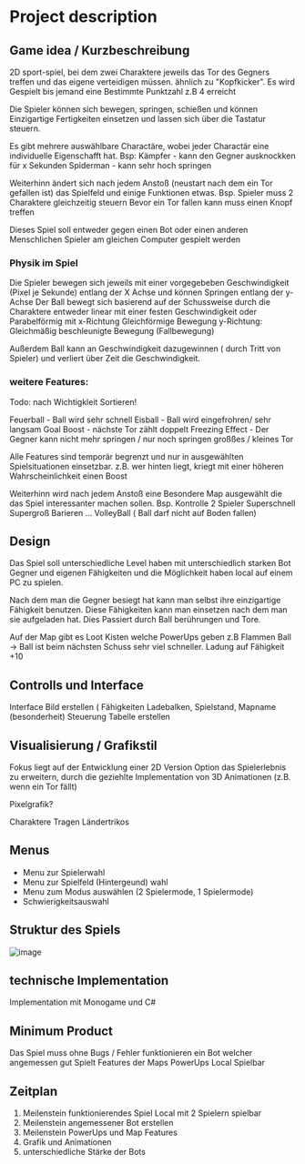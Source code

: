 # Project description #

## Game idea / Kurzbeschreibung ## 

2D sport-spiel, bei dem zwei Charaktere jeweils das Tor des Gegners treffen und das eigene verteidigen müssen.
ähnlich zu "Kopfkicker". Es wird Gespielt bis jemand eine Bestimmte Punktzahl z.B 4 erreicht

Die Spieler können sich bewegen, springen, schießen und können Einzigartige Fertigkeiten einsetzen und lassen sich über die Tastatur steuern.


Es gibt mehrere auswählbare Charactäre, wobei jeder Charactär eine individuelle Eigenschafft hat.
    Bsp: 
    Kämpfer   - kann den Gegner ausknockken für x Sekunden
    Spiderman - kann sehr hoch springen

Weiterhinn ändert sich nach jedem Anstoß (neustart nach dem ein Tor gefallen ist) das Spielfeld und einige Funktionen etwas.
    Bsp.
    Spieler muss 2 Charaktere gleichzeitig steuern
    Bevor ein Tor fallen kann muss einen Knopf treffen

Dieses Spiel soll entweder gegen einen Bot oder einen anderen Menschlichen Spieler am gleichen Computer gespielt werden

### Physik im Spiel ###

Die Spieler bewegen sich jeweils mit einer vorgegebeben Geschwindigkeit (Pixel je Sekunde) entlang der X Achse und können Springen entlang der y-Achse
Der Ball bewegt sich basierend auf der Schussweise durch die Charaktere entweder linear mit einer festen Geschwindigkeit oder Parabelförmig mit
     x-Richtung    Gleichförmige Bewegung
     y-Richtung:   Gleichmäßig beschleunigte Bewegung (Fallbewegung)
    
Außerdem Ball kann an Geschwindigkeit dazugewinnen ( durch Tritt von Spieler) und verliert über Zeit die Geschwindigkeit. 


### weitere Features: ###

Todo: nach Wichtigkleit Sortieren!


Feuerball - Ball wird sehr schnell
Eisball   - Ball wird eingefrohren/ sehr langsam
Goal Boost - nächste Tor zählt doppelt
Freezing Effect - Der Gegner kann nicht mehr springen / nur noch springen 
großßes / kleines Tor

Alle Features sind temporär begrenzt und nur in ausgewählten Spielsituationen einsetzbar.
z.B. wer hinten liegt, kriegt mit einer höheren Wahrscheinlichkeit einen Boost

Weiterhinn wird nach jedem Anstoß eine Besondere Map ausgewählt die das Spiel interessanter machen sollen.
    Bsp.
    Kontrolle 2 Spieler 
    Superschnell
    Supergroß
    Barieren ...
    VolleyBall ( Ball darf nicht auf Boden fallen)

## Design ##

Das Spiel soll unterschiedliche Level haben mit unterschiedlich starken Bot Gegner und eigenen Fähigkeiten und die Möglichkeit haben local auf einem 
PC zu spielen.

Nach dem man die Gegner besiegt hat kann man selbst ihre einzigartige Fähigkeit benutzen. Diese Fähigkeiten kann man einsetzen nach dem man sie aufgeladen hat.
Dies Passiert durch Ball berührungen und Tore. 

Auf der Map gibt es Loot Kisten welche PowerUps geben 
    z.B 
    Flammen Ball -> Ball ist beim nächsten Schuss sehr viel schneller. 
    Ladung auf Fähigkeit +10

## Controlls und Interface ##

Interface Bild erstellen ( Fähigkeiten Ladebalken, Spielstand, Mapname (besonderheit)
Steuerung Tabelle erstellen 


## Visualisierung / Grafikstil ##

Fokus liegt auf der Entwicklung einer 2D Version
Option das Spielerlebnis zu erweitern, durch die geziehlte Implementation von 3D Animationen (z.B. wenn ein Tor fällt)

Pixelgrafik? 

Charaktere Tragen Ländertrikos 


## Menus ##
  - Menu zur Spielerwahl
  - Menu zur Spielfeld (Hintergeund) wahl
  - Menu zum Modus auswählen (2 Spielermode, 1 Spielermode)
  - Schwierigkeitsauswahl


## Struktur des Spiels ###


![image](https://github.com/user-attachments/assets/706e053d-5354-4cd1-9732-9eba8be530cb)




## technische Implementation ## 

Implementation mit Monogame und C#


## Minimum Product ##

Das Spiel muss ohne Bugs / Fehler funktionieren
ein Bot welcher angemessen gut Spielt 
Features der Maps
PowerUps
Local Spielbar



## Zeitplan ##

1. Meilenstein funktionierendes Spiel Local mit 2 Spielern spielbar
2. Meilenstein angemessener Bot erstellen
3. Meilenstein PowerUps und Map Features
4. Grafik und Animationen
5. unterschiedliche Stärke der Bots
  


